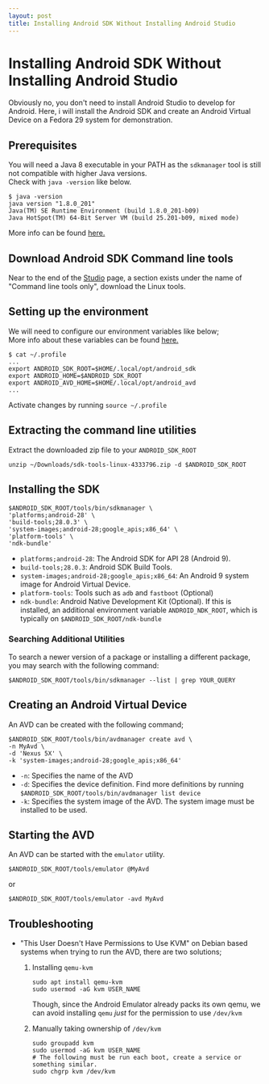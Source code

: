 ```yaml
---
layout: post
title: Installing Android SDK Without Installing Android Studio
---
```


# Installing Android SDK Without Installing Android Studio

Obviously no, you don't need to install Android Studio to develop for Android.  Here, i will install the Android SDK and create an Android Virtual Device on a Fedora 29 system for demonstration.

## Prerequisites

You will need a Java 8 executable in your PATH as the `sdkmanager` tool is still not compatible with higher Java versions.  
Check with `java -version` like below.

    $ java -version
    java version "1.8.0_201"
    Java(TM) SE Runtime Environment (build 1.8.0_201-b09)
    Java HotSpot(TM) 64-Bit Server VM (build 25.201-b09, mixed mode)

More info can be found [here.](https://stackoverflow.com/q/47150410)

## Download Android SDK Command line tools

Near to the end of the [Studio](https://developer.android.com/studio/) page, a section exists under the name of "Command line tools only", download the Linux tools.

## Setting up the environment

We will need to configure our environment variables like below;  
More info about these variables can be found [here.](https://developer.android.com/studio/command-line/variables)

    $ cat ~/.profile
    ...
    export ANDROID_SDK_ROOT=$HOME/.local/opt/android_sdk
    export ANDROID_HOME=$ANDROID_SDK_ROOT
    export ANDROID_AVD_HOME=$HOME/.local/opt/android_avd
    ...

Activate changes by running `source ~/.profile`

## Extracting the command line utilities

Extract the downloaded zip file to your `ANDROID_SDK_ROOT`

    unzip ~/Downloads/sdk-tools-linux-4333796.zip -d $ANDROID_SDK_ROOT

## Installing the SDK

    $ANDROID_SDK_ROOT/tools/bin/sdkmanager \
    'platforms;android-28' \
    'build-tools;28.0.3' \
    'system-images;android-28;google_apis;x86_64' \
    'platform-tools' \
    'ndk-bundle'

* `platforms;android-28`: The Android SDK for API 28 (Android 9).
* `build-tools;28.0.3`: Android SDK Build Tools.
* `system-images;android-28;google_apis;x86_64`: An Android 9 system image for Android Virtual Device.
* `platform-tools`: Tools such as `adb` and `fastboot` (Optional)
* `ndk-bundle`: Android Native Development Kit (Optional). If this is installed, an additional environment variable `ANDROID_NDK_ROOT`, which is typically on `$ANDROID_SDK_ROOT/ndk-bundle`

### Searching Additional Utilities

To search a newer version of a package or installing a different package, you may search with the following command:

    $ANDROID_SDK_ROOT/tools/bin/sdkmanager --list | grep YOUR_QUERY

## Creating an Android Virtual Device

An AVD can be created with the following command;

    $ANDROID_SDK_ROOT/tools/bin/avdmanager create avd \
    -n MyAvd \
    -d 'Nexus 5X' \
    -k 'system-images;android-28;google_apis;x86_64'

* `-n`: Specifies the name of the AVD
* `-d`: Specifies the device definition. Find more definitions by running `$ANDROID_SDK_ROOT/tools/bin/avdmanager list device`
* `-k`: Specifies the system image of the AVD. The system image must be installed to be used.

## Starting the AVD

An AVD can be started with the `emulator` utility.

    $ANDROID_SDK_ROOT/tools/emulator @MyAvd

or

    $ANDROID_SDK_ROOT/tools/emulator -avd MyAvd

## Troubleshooting

* "This User Doesn't Have Permissions to Use KVM" on Debian based systems when trying to run the AVD, there are two solutions;

    1. Installing `qemu-kvm`

           sudo apt install qemu-kvm
           sudo usermod -aG kvm USER_NAME

        Though, since the Android Emulator already packs its own qemu, we can avoid installing `qemu` *just* for the permission to use `/dev/kvm`

    2. Manually taking ownership of `/dev/kvm`

           sudo groupadd kvm
           sudo usermod -aG kvm USER_NAME
           # The following must be run each boot, create a service or something similar.
           sudo chgrp kvm /dev/kvm 
